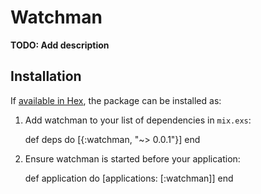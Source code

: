 # Watchman

**TODO: Add description**

## Installation

If [available in Hex](https://hex.pm/docs/publish), the package can be installed as:

  1. Add watchman to your list of dependencies in `mix.exs`:

        def deps do
          [{:watchman, "~> 0.0.1"}]
        end

  2. Ensure watchman is started before your application:

        def application do
          [applications: [:watchman]]
        end

